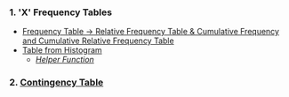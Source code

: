 ### 1. 'X' Frequency Tables
- [Frequency Table &#8594; Relative Frequency Table & Cumulative Frequency and Cumulative Relative Frequency Table]([SC]-Descriptive-Analytics/[SC]-Data-Tabulation-and-Frequencies/[M]-'X'-Frequency-Table.md)
- [Table from Histogram]([SC]-Descriptive-Analytics/[SC]-Data-Visualisation/[M]-Histogram-&-Frequency-Table.md)
  - [_Helper Function_]([SC]-Descriptive-Analytics/[SC]-Data-Visualisation/[HF]-Histogram-&-Frequency-Table.md)
### 2. [Contingency Table]([SC]-Descriptive-Analytics/[SC]-Data-Tabulation-and-Frequencies/[M]-Contingency-Table.md)
